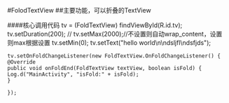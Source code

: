#FolodTextView
##主要功能，可以折叠的TextView

####核心调用代码
    tv = (FoldTextView) findViewById(R.id.tv);
    tv.setDuration(200);
    //        tv.setMax(2000);//不设置则自动wrap_content，设置则max根据设置
    tv.setMin(0);
    tv.setText("hello world\n\ndsljfl\ndsfjds");

    tv.setOnFoldChangeListener(new FoldTextView.OnFoldChangeListener() {
    @Override
    public void onFoldEnd(FoldTextView textView, boolean isFold) {
    Log.d("MainActivity", "isFold:" + isFold);
    }

    });
